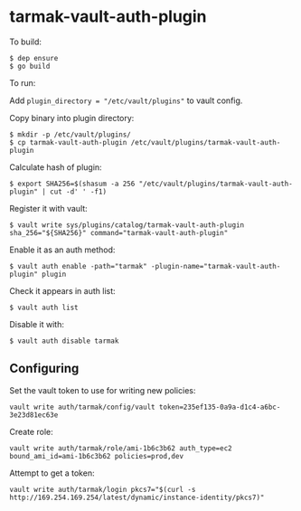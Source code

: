 tarmak-vault-auth-plugin
========================

To build:

    $ dep ensure
    $ go build

To run:

Add `plugin_directory = "/etc/vault/plugins"` to vault config.

Copy binary into plugin directory:

    $ mkdir -p /etc/vault/plugins/
    $ cp tarmak-vault-auth-plugin /etc/vault/plugins/tarmak-vault-auth-plugin

Calculate hash of plugin:

    $ export SHA256=$(shasum -a 256 "/etc/vault/plugins/tarmak-vault-auth-plugin" | cut -d' ' -f1)

Register it with vault:

    $ vault write sys/plugins/catalog/tarmak-vault-auth-plugin sha_256="${SHA256}" command="tarmak-vault-auth-plugin"

Enable it as an auth method:

    $ vault auth enable -path="tarmak" -plugin-name="tarmak-vault-auth-plugin" plugin

Check it appears in auth list:

    $ vault auth list

Disable it with:

    $ vault auth disable tarmak


Configuring
-----------

Set the vault token to use for writing new policies:

    vault write auth/tarmak/config/vault token=235ef135-0a9a-d1c4-a6bc-3e23d81ec63e

Create role:

    vault write auth/tarmak/role/ami-1b6c3b62 auth_type=ec2 bound_ami_id=ami-1b6c3b62 policies=prod,dev

Attempt to get a token:

    vault write auth/tarmak/login pkcs7="$(curl -s http://169.254.169.254/latest/dynamic/instance-identity/pkcs7)"
